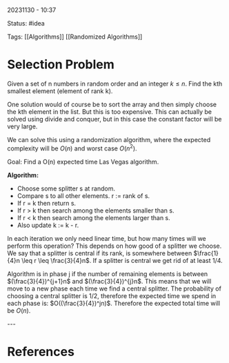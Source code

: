 20231130 - 10:37

Status: #idea

Tags: [[Algorithms]] [[Randomized Algorithms]]

# Selection Problem
Given a set of n numbers in random order and an integer $k \leq n$. Find the kth smallest element (element of rank k).  

One solution would of course be to sort the array and then simply choose the kth element in the list. But this is too expensive. This can actually be solved using divide and conquer, but in this case the constant factor will be very large. 

We can solve this using a randomization algorithm, where the expected complexity will be $O(n)$ and worst case $O(n^2)$. 

Goal: Find a O(n) expected time Las Vegas algorithm. 

**Algorithm:**
* Choose some splitter s at random. 
* Compare s to all other elements. r := rank of s. 
* If r = k then return s. 
* If r > k then search among the elements smaller than s.
* If r < k then search among the elements larger than s. 
* Also update k := k - r. 

In each iteration we only need linear time, but how many times will we perform this operation? This depends on how good of a splitter we choose. We say that a splitter is central if its rank, is somewhere between $\frac{1}{4}n \leq r \leq \frac{3}{4}n$. If a splitter is central we get rid of at least 1/4.  

Algorithm is in phase j if the number of remaining elements is between $(\frac{3}{4})^{j+1}n$ and $(\frac{3}{4})^{j}n$. This means that we will move to a new phase each time we find a central splitter. The probability of choosing a central splitter is 1/2, therefore the expected time we spend in each phase is: $O((\frac{3}{4})^jn)$. Therefore the expected total time will be $O(n)$. 



\-\-\-
# References